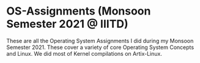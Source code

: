 # OS-Assignments (Monsoon Semester 2021 @ IIITD)
These are all the Operating System Assignments I did during my Monsoon Semester 2021. These cover a variety of core Operating System Concepts and Linux. We did most of 
Kernel compilations on Artix-Linux.
